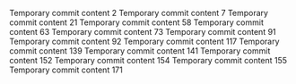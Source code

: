 Temporary commit content 2
Temporary commit content 7
Temporary commit content 21
Temporary commit content 58
Temporary commit content 63
Temporary commit content 73
Temporary commit content 91
Temporary commit content 92
Temporary commit content 117
Temporary commit content 139
Temporary commit content 141
Temporary commit content 152
Temporary commit content 154
Temporary commit content 155
Temporary commit content 171
